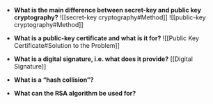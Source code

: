 - **What is the main difference between secret-key and public key cryptography?**
![[secret-key cryptography#Method]]
![[public-key cryptography#Method]]
 
- **What is a public-key certificate and what is it for?** 
![[Public Key Certificate#Solution to the Problem]]

- **What is a digital signature, i.e. what does it provide?** 
[[Digital Signature]]

- **What is a “hash collision”?** 


- **What can the RSA algorithm be used for?**